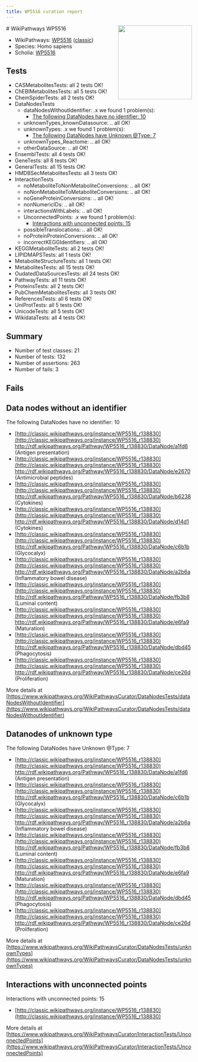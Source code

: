 ```yaml
---
title: WP5516 curation report
---
```


<img style="float: right; width: 200px" src="https://upload.wikimedia.org/wikipedia/commons/thumb/8/83/Wplogo_with_text_500.png/640px-Wplogo_with_text_500.png" />
# WikiPathways WP5516

* WikiPathways: [WP5516](https://wikipathways.org/pathways/WP5516) ([classic](https://classic.wikipathways.org/instance/WP5516))
* Species: Homo sapiens
* Scholia: [WP5516](https://scholia.toolforge.org/wikipathways/WP5516)
## Tests
* CASMetabolitesTests: all 2 tests OK!
* ChEBIMetabolitesTests: all 5 tests OK!
* ChemSpiderTests: all 2 tests OK!
* DataNodesTests
    * dataNodesWithoutIdentifier: .x we found 1 problem(s):
        * [The following DataNodes have no identifier: 10](#8792c490)
    * unknownTypes_knownDatasource: .. all OK!
    * unknownTypes: .x we found 1 problem(s):
        * [The following DataNodes have Unknown @Type: 7](#839973e5)
    * unknownTypes_Reactome: .. all OK!
    * otherDataSource: .. all OK!
* EnsemblTests: all 4 tests OK!
* GeneTests: all 8 tests OK!
* GeneralTests: all 15 tests OK!
* HMDBSecMetabolitesTests: all 3 tests OK!
* InteractionTests
    * noMetaboliteToNonMetaboliteConversions: .. all OK!
    * noNonMetaboliteToMetaboliteConversions: .. all OK!
    * noGeneProteinConversions: .. all OK!
    * nonNumericIDs: .. all OK!
    * interactionsWithLabels: .. all OK!
    * UnconnectedPoints: .x we found 1 problem(s):
        * [Interactions with unconnected points: 15](#7f1d407c)
    * possibleTranslocations: .. all OK!
    * noProteinProteinConversions: .. all OK!
    * incorrectKEGGIdentifiers: .. all OK!
* KEGGMetaboliteTests: all 2 tests OK!
* LIPIDMAPSTests: all 1 tests OK!
* MetaboliteStructureTests: all 1 tests OK!
* MetabolitesTests: all 15 tests OK!
* OudatedDataSourcesTests: all 24 tests OK!
* PathwayTests: all 11 tests OK!
* ProteinsTests: all 2 tests OK!
* PubChemMetabolitesTests: all 3 tests OK!
* ReferencesTests: all 6 tests OK!
* UniProtTests: all 5 tests OK!
* UnicodeTests: all 5 tests OK!
* WikidataTests: all 4 tests OK!


## Summary

* Number of test classes: 21
* Number of tests: 132
* Number of assertions: 263
* Number of fails: 3

## Fails

<a name="8792c490" />

## Data nodes without an identifier

The following DataNodes have no identifier: 10

* [http://classic.wikipathways.org/instance/WP5516_r138830](http://classic.wikipathways.org/instance/WP5516_r138830) http://rdf.wikipathways.org/Pathway/WP5516_r138830/DataNode/a1fd6 (Antigen
presentation)
* [http://classic.wikipathways.org/instance/WP5516_r138830](http://classic.wikipathways.org/instance/WP5516_r138830) http://rdf.wikipathways.org/Pathway/WP5516_r138830/DataNode/e2670 (Antimicrobial
peptides)
* [http://classic.wikipathways.org/instance/WP5516_r138830](http://classic.wikipathways.org/instance/WP5516_r138830) http://rdf.wikipathways.org/Pathway/WP5516_r138830/DataNode/b6238 (Cytokines)
* [http://classic.wikipathways.org/instance/WP5516_r138830](http://classic.wikipathways.org/instance/WP5516_r138830) http://rdf.wikipathways.org/Pathway/WP5516_r138830/DataNode/d14d1 (Cytokines)
* [http://classic.wikipathways.org/instance/WP5516_r138830](http://classic.wikipathways.org/instance/WP5516_r138830) http://rdf.wikipathways.org/Pathway/WP5516_r138830/DataNode/c6b1b (Glycocalyx)
* [http://classic.wikipathways.org/instance/WP5516_r138830](http://classic.wikipathways.org/instance/WP5516_r138830) http://rdf.wikipathways.org/Pathway/WP5516_r138830/DataNode/a2b6a (Inflammatory
bowel disease)
* [http://classic.wikipathways.org/instance/WP5516_r138830](http://classic.wikipathways.org/instance/WP5516_r138830) http://rdf.wikipathways.org/Pathway/WP5516_r138830/DataNode/fb3b8 (Luminal content)
* [http://classic.wikipathways.org/instance/WP5516_r138830](http://classic.wikipathways.org/instance/WP5516_r138830) http://rdf.wikipathways.org/Pathway/WP5516_r138830/DataNode/e6fa9 (Maturation)
* [http://classic.wikipathways.org/instance/WP5516_r138830](http://classic.wikipathways.org/instance/WP5516_r138830) http://rdf.wikipathways.org/Pathway/WP5516_r138830/DataNode/dbd45 (Phagocytosis)
* [http://classic.wikipathways.org/instance/WP5516_r138830](http://classic.wikipathways.org/instance/WP5516_r138830) http://rdf.wikipathways.org/Pathway/WP5516_r138830/DataNode/ce26d (Proliferation)


More details at [https://www.wikipathways.org/WikiPathwaysCurator/DataNodesTests/dataNodesWithoutIdentifier](https://www.wikipathways.org/WikiPathwaysCurator/DataNodesTests/dataNodesWithoutIdentifier)

<a name="839973e5" />

## Datanodes of unknown type

The following DataNodes have Unknown @Type: 7

* [http://classic.wikipathways.org/instance/WP5516_r138830](http://classic.wikipathways.org/instance/WP5516_r138830) http://rdf.wikipathways.org/Pathway/WP5516_r138830/DataNode/a1fd6 (Antigen
presentation)
* [http://classic.wikipathways.org/instance/WP5516_r138830](http://classic.wikipathways.org/instance/WP5516_r138830) http://rdf.wikipathways.org/Pathway/WP5516_r138830/DataNode/c6b1b (Glycocalyx)
* [http://classic.wikipathways.org/instance/WP5516_r138830](http://classic.wikipathways.org/instance/WP5516_r138830) http://rdf.wikipathways.org/Pathway/WP5516_r138830/DataNode/a2b6a (Inflammatory
bowel disease)
* [http://classic.wikipathways.org/instance/WP5516_r138830](http://classic.wikipathways.org/instance/WP5516_r138830) http://rdf.wikipathways.org/Pathway/WP5516_r138830/DataNode/fb3b8 (Luminal content)
* [http://classic.wikipathways.org/instance/WP5516_r138830](http://classic.wikipathways.org/instance/WP5516_r138830) http://rdf.wikipathways.org/Pathway/WP5516_r138830/DataNode/e6fa9 (Maturation)
* [http://classic.wikipathways.org/instance/WP5516_r138830](http://classic.wikipathways.org/instance/WP5516_r138830) http://rdf.wikipathways.org/Pathway/WP5516_r138830/DataNode/dbd45 (Phagocytosis)
* [http://classic.wikipathways.org/instance/WP5516_r138830](http://classic.wikipathways.org/instance/WP5516_r138830) http://rdf.wikipathways.org/Pathway/WP5516_r138830/DataNode/ce26d (Proliferation)


More details at [https://www.wikipathways.org/WikiPathwaysCurator/DataNodesTests/unknownTypes](https://www.wikipathways.org/WikiPathwaysCurator/DataNodesTests/unknownTypes)

<a name="7f1d407c" />

## Interactions with unconnected points

Interactions with unconnected points: 15

* [http://classic.wikipathways.org/instance/WP5516_r138830](http://classic.wikipathways.org/instance/WP5516_r138830)


More details at [https://www.wikipathways.org/WikiPathwaysCurator/InteractionTests/UnconnectedPoints](https://www.wikipathways.org/WikiPathwaysCurator/InteractionTests/UnconnectedPoints)

